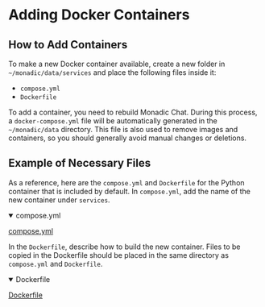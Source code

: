 # Adding Docker Containers

## How to Add Containers

To make a new Docker container available, create a new folder in `~/monadic/data/services` and place the following files inside it:

- `compose.yml`
- `Dockerfile`

To add a container, you need to rebuild Monadic Chat. During this process, a `docker-compose.yml` file will be automatically generated in the `~/monadic/data` directory. This file is also used to remove images and containers, so you should generally avoid manual changes or deletions.

## Example of Necessary Files

As a reference, here are the `compose.yml` and `Dockerfile` for the Python container that is included by default. In `compose.yml`, add the name of the new container under `services`.

<details open="true">
<summary>compose.yml</summary>

[compose.yml](https://raw.githubusercontent.com/yohasebe/monadic-chat/refs/heads/nightly/docker/services/python/compose.yml ':include :type=code')

</details>

In the `Dockerfile`, describe how to build the new container. Files to be copied in the Dockerfile should be placed in the same directory as `compose.yml` and `Dockerfile`.

<details open="true">
<summary>Dockerfile</summary>

[Dockerfile](https://raw.githubusercontent.com/yohasebe/monadic-chat/refs/heads/nightly/docker/services/python/Dockerfile ':include :type=code dockerfile')

</details>
